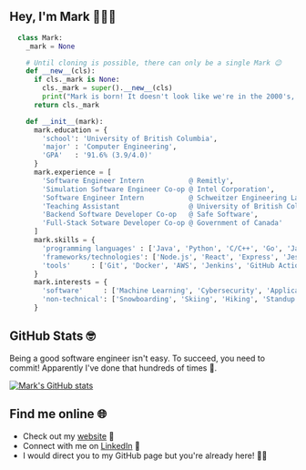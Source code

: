 ## Hey, I'm Mark 👋👨‍💻

```python
  class Mark:
    _mark = None

    # Until cloning is possible, there can only be a single Mark 😉
    def __new__(cls):
      if cls._mark is None:
        cls._mark = super().__new__(cls)
        print("Mark is born! It doesn't look like we're in the 2000's, though 🤔")
      return cls._mark

    def __init__(mark):
      mark.education = {
        'school': 'University of British Columbia',
        'major' : 'Computer Engineering',
        'GPA'   : '91.6% (3.9/4.0)'
      }
      mark.experience = [
        'Software Engineer Intern           @ Remitly',
        'Simulation Software Engineer Co-op @ Intel Corporation',
        'Software Engineer Intern           @ Schweitzer Engineering Laboratories (SEL)',
        'Teaching Assistant                 @ University of British Columbia',
        'Backend Software Developer Co-op   @ Safe Software',
        'Full-Stack Sotware Developer Co-op @ Government of Canada'
      ]
      mark.skills = {
        'programming languages' : ['Java', 'Python', 'C/C++', 'Go', 'JavaScript', 'TypeScript', 'HTML', 'CSS', 'SQL', 'SystemVerilog'],
        'frameworks/technologies': ['Node.js', 'React', 'Express', 'Jest', 'Spring Boot']
        'tools'     : ['Git', 'Docker', 'AWS', 'Jenkins', 'GitHub Actions', 'Cypress', 'Linux', 'Jira']
      }
      mark.interests = {
        'software'     : ['Machine Learning', 'Cybersecurity', 'Application Development', 'Automation'],
        'non-technical': ['Snowboarding', 'Skiing', 'Hiking', 'Standup Comedy', 'Skin Care', 'Arabic']
      }
```

## GitHub Stats 🤓
Being a good software engineer isn't easy. To succeed, you need to commit! Apparently I've done that hundreds of times 🚀.

[![Mark's GitHub stats](https://github-readme-stats.vercel.app/api?username=Mark-Mekhail&hide=contribs,stars&show_icons=true&hide_rank=true&include_all_commits=true)](https://github.com/anuraghazra/github-readme-stats)

## Find me online 🌐
- Check out my [website](https://mark-mekhail.github.io/About/) 🔗
- Connect with me on [LinkedIn](https://www.linkedin.com/in/markmekhail/) 🤝
- I would direct you to my GitHub page but you're already here! 🤷‍♂️
